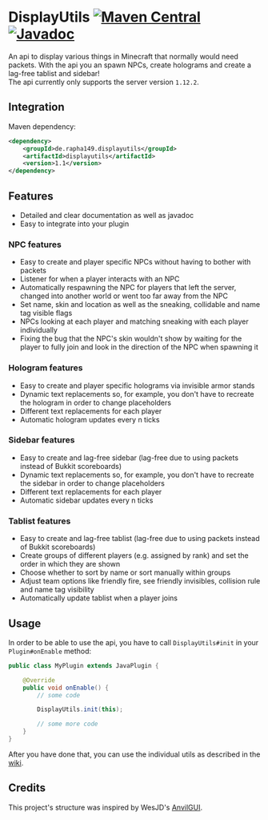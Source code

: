 # DisplayUtils [![Maven Central](https://img.shields.io/maven-central/v/de.rapha149.displayutils/displayutils?label=Maven%20Central)](https://central.sonatype.com/artifact/de.rapha149.displayutils/displayutils) [![Javadoc](https://javadoc.io/badge2/de.rapha149.displayutils/displayutils/Javadoc.svg)](https://javadoc.io/doc/de.rapha149.displayutils/displayutils) 
An api to display various things in Minecraft that normally would need packets. With the api you an spawn NPCs, create holograms and create a lag-free tablist and sidebar!  
The api currently only supports the server version `1.12.2`.

## Integration

Maven dependency:
```xml
<dependency>
    <groupId>de.rapha149.displayutils</groupId>
    <artifactId>displayutils</artifactId>
    <version>1.1</version>
</dependency>
```

## Features

- Detailed and clear documentation as well as javadoc
- Easy to integrate into your plugin

### NPC features
- Easy to create and player specific NPCs without having to bother with packets
- Listener for when a player interacts with an NPC
- Automatically respawning the NPC for players that left the server, changed into another world or went too far away from the NPC
- Set name, skin and location as well as the sneaking, collidable and name tag visible flags
- NPCs looking at each player and matching sneaking with each player individually
- Fixing the bug that the NPC's skin wouldn't show by waiting for the player to fully join and look in the direction of the NPC when spawning it

### Hologram features
- Easy to create and player specific holograms via invisible armor stands
- Dynamic text replacements so, for example, you don't have to recreate the hologram in order to change placeholders
- Different text replacements for each player
- Automatic hologram updates every n ticks

### Sidebar features
- Easy to create and lag-free sidebar (lag-free due to using packets instead of Bukkit scoreboards)
- Dynamic text replacements so, for example, you don't have to recreate the sidebar in order to change placeholders
- Different text replacements for each player
- Automatic sidebar updates every n ticks

### Tablist features
- Easy to create and lag-free tablist (lag-free due to using packets instead of Bukkit scoreboards)
- Create groups of different players (e.g. assigned by rank) and set the order in which they are shown
- Choose whether to sort by name or sort manually within groups
- Adjust team options like friendly fire, see friendly invisibles, collision rule and name tag visibility
- Automatically update tablist when a player joins

## Usage

In order to be able to use the api, you have to call `DisplayUtils#init` in your `Plugin#onEnable` method:
```java
public class MyPlugin extends JavaPlugin {

    @Override
    public void onEnable() {
        // some code

        DisplayUtils.init(this);

        // some more code
    }
}
```
After you have done that, you can use the individual utils as described in the [wiki](https://github.com/Rapha149/DisplayUtils/wiki).

## Credits
This project's structure was inspired by WesJD's [AnvilGUI](https://github.com/WesJD/AnvilGUI).
